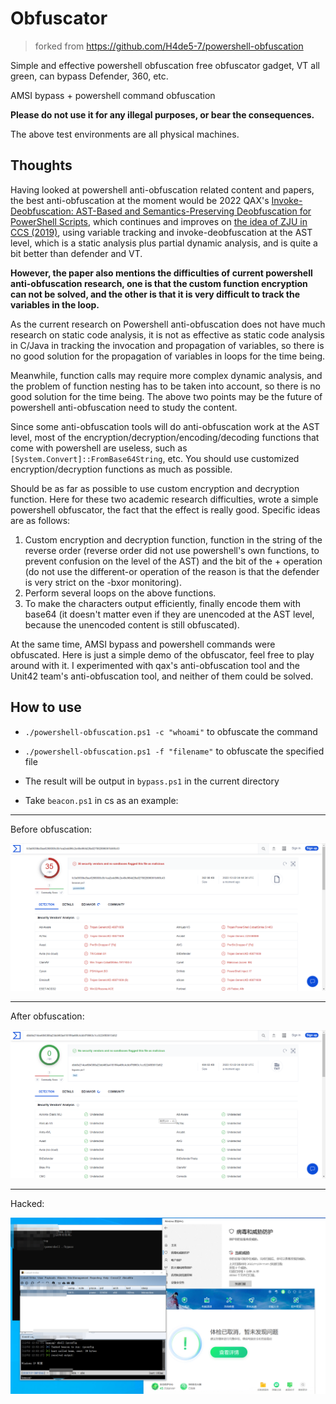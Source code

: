 # Obfuscator

> forked from https://github.com/H4de5-7/powershell-obfuscation

Simple and effective powershell obfuscation free obfuscator gadget, VT all green, can bypass Defender, 360, etc.

AMSI bypass + powershell command obfuscation

**Please do not use it for any illegal purposes, or bear the consequences.**

The above test environments are all physical machines.

## Thoughts

Having looked at powershell anti-obfuscation related content and papers, the best anti-obfuscation at the moment would be 2022 QAX's [Invoke-Deobfuscation: AST-Based and Semantics-Preserving Deobfuscation for PowerShell Scripts](https://ieeexplore.ieee.org/document/9833705), which continues and improves on [the idea of ZJU in CCS (2019)](https://dl.acm.org/doi/pdf/10.1145/3319535.3363187), using variable tracking and invoke-deobfuscation at the AST level, which is a static analysis plus partial dynamic analysis, and is quite a bit better than defender and VT.

**However, the paper also mentions the difficulties of current powershell anti-obfuscation research, one is that the custom function encryption can not be solved, and the other is that it is very difficult to track the variables in the loop.**

As the current research on Powershell anti-obfuscation does not have much research on static code analysis, it is not as effective as static code analysis in C/Java in tracking the invocation and propagation of variables, so there is no good solution for the propagation of variables in loops for the time being.

Meanwhile, function calls may require more complex dynamic analysis, and the problem of function nesting has to be taken into account, so there is no good solution for the time being.
The above two points may be the future of powershell anti-obfuscation need to study the content.

Since some anti-obfuscation tools will do anti-obfuscation work at the AST level, most of the encryption/decryption/encoding/decoding functions that come with powershell are useless, such as `[System.Convert]::FromBase64String`, etc. You should use customized encryption/decryption functions as much as possible.

Should be as far as possible to use custom encryption and decryption function. Here for these two academic research difficulties, wrote a simple powershell obfuscator, the fact that the effect is really good. Specific ideas are as follows:

1. Custom encryption and decryption function, function in the string of the reverse order (reverse order did not use powershell's own functions, to prevent confusion on the level of the AST) and the bit of the + operation (do not use the different-or operation of the reason is that the defender is very strict on the -bxor monitoring).
2. Perform several loops on the above functions.
3. To make the characters output efficiently, finally encode them with base64 (it doesn't matter even if they are unencoded at the AST level, because the unencoded content is still obfuscated).

At the same time, AMSI bypass and powershell commands were obfuscated.  Here is just a simple demo of the obfuscator, feel free to play around with it.  I experimented with qax's anti-obfuscation tool and the Unit42 team's anti-obfuscation tool, and neither of them could be solved.
## How to use
- `./powershell-obfuscation.ps1 -c "whoami"` to obfuscate the command

- `./powershell-obfuscation.ps1 -f "filename"` to obfuscate the specified file

- The result will be output in `bypass.ps1` in the current directory

- Take `beacon.ps1` in cs as an example:

  

------

Before obfuscation:

![image](./VTorigin.png)



------

After obfuscation:

![image](./VTbypass.png)



------

Hacked:

![image](./CS.png)

